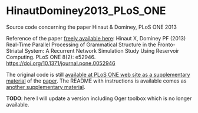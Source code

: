 # HinautDominey2013_PLoS_ONE
Source code concerning the paper Hinaut &amp; Dominey, PLoS ONE 2013

Reference of the paper [freely available here](https://journals.plos.org/plosone/article?id=10.1371/journal.pone.0052946):
    Hinaut X, Dominey PF (2013) Real-Time Parallel Processing of Grammatical Structure in the Fronto-Striatal System: A Recurrent Network Simulation Study Using Reservoir Computing. PLoS ONE 8(2): e52946. https://doi.org/10.1371/journal.pone.0052946

The original code is still [available at PLoS ONE web site as a supplementary material](https://doi.org/10.1371/journal.pone.0052946.s008) of the [paper](https://doi.org/10.1371/journal.pone.0052946). The README with instructions is available comes as [another supplementary material](https://doi.org/10.1371/journal.pone.0052946.s006).

**TODO**: here I will update a version including Oger toolbox which is no longer available.
